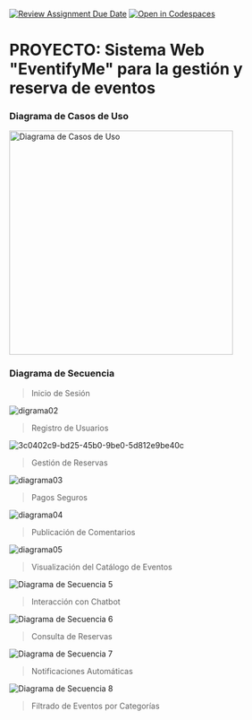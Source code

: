 [![Review Assignment Due Date](https://classroom.github.com/assets/deadline-readme-button-22041afd0340ce965d47ae6ef1cefeee28c7c493a6346c4f15d667ab976d596c.svg)](https://classroom.github.com/a/LkahOtWs)
[![Open in Codespaces](https://classroom.github.com/assets/launch-codespace-2972f46106e565e64193e422d61a12cf1da4916b45550586e14ef0a7c637dd04.svg)](https://classroom.github.com/open-in-codespaces?assignment_repo_id=17616412)
# PROYECTO: Sistema Web "EventifyMe" para la gestión y reserva de eventos

### Diagrama de Casos de Uso
<img src="https://github.com/user-attachments/assets/bdb8a116-e15b-43f5-a4c1-4f4a70d3414e" alt="Diagrama de Casos de Uso" width="400"/>


### Diagrama de Secuencia


>Inicio de Sesión

![digrama02](https://github.com/user-attachments/assets/46fc7d1e-ac2b-4552-8495-73a63b37098e)


>Registro de Usuarios

![3c0402c9-bd25-45b0-9be0-5d812e9be40c](https://github.com/user-attachments/assets/6206e5ea-2c79-4de9-8657-e0c487678708)


>Gestión de Reservas

![diagrama03](https://github.com/user-attachments/assets/6287b7f7-5479-425a-a3f6-56c5f6aa3645)


>Pagos Seguros

![diagrama04](https://github.com/user-attachments/assets/42c5128f-75cc-4b42-a450-456c045f8222)


>Publicación de Comentarios

![diagrama05](https://github.com/user-attachments/assets/d98e1158-6936-4b2d-8959-0d9f3ba3afbb)


>Visualización del Catálogo de Eventos

![Diagrama de Secuencia 5](https://github.com/user-attachments/assets/1a758897-6a1e-4f1a-91d6-53e0b5027af5)


>Interacción con Chatbot

![Diagrama de Secuencia 6](https://github.com/user-attachments/assets/29f5d48f-d349-4148-aaa5-cfa6dab214d9)


>Consulta de Reservas

![Diagrama de Secuencia 7](https://github.com/user-attachments/assets/24fb5581-1c62-44c2-b921-06a29d174829)


>Notificaciones Automáticas

![Diagrama de Secuencia 8](https://github.com/user-attachments/assets/3cc12065-376b-41ef-be62-f967ab2196b6)


>Filtrado de Eventos por Categorías



